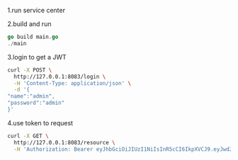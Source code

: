 1.run service center


2.build and run
```go
go build main.go
./main
```

3.login to get a JWT
```sh
curl -X POST \
  http://127.0.0.1:8083/login \
  -H 'Content-Type: application/json' \
  -d '{
"name":"admin",
"password":"admin"
}'
```

4.use token to request
```sh
curl -X GET \
  http://127.0.0.1:8083/resource \
  -H 'Authorization: Bearer eyJhbGciOiJIUzI1NiIsInR5cCI6IkpXVCJ9.eyJwd2QiOiJhZG1pbiIsInVzZXIiOiJhZG1pbiJ9.MBKksgenh7QeZcey8MGP2IDbPqK9LS4M5LNEULl8B6o' \
```